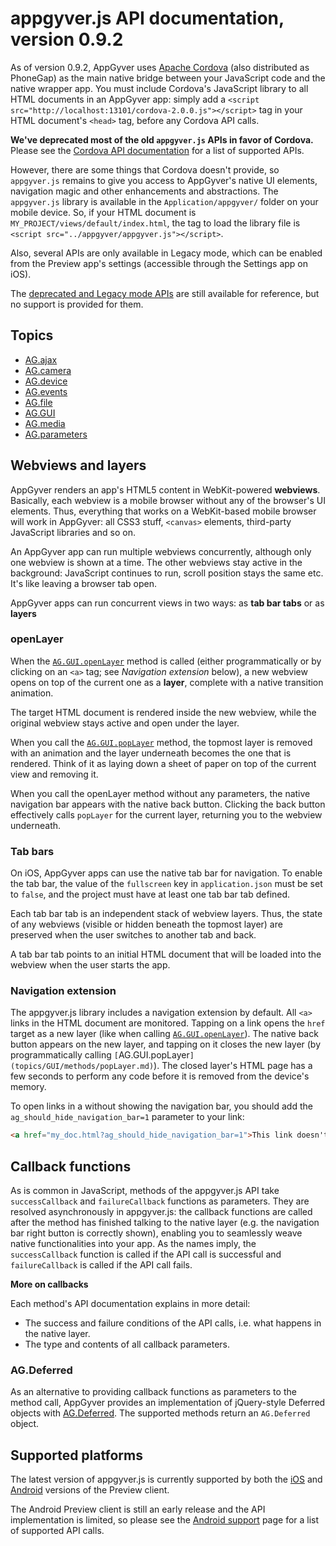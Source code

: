 # appgyver.js API documentation, version 0.9.2

As of version 0.9.2, AppGyver uses [Apache Cordova](http://incubator.apache.org/cordova/) (also distributed as PhoneGap) as the main native bridge between your JavaScript code and the native wrapper app. You must include Cordova's JavaScript library to all HTML documents in an AppGyver app: simply add a `<script src="http://localhost:13101/cordova-2.0.0.js"></script>` tag in your HTML document's `<head>` tag, before any Cordova API calls.

**We've deprecated most of the old `appgyver.js` APIs in favor of Cordova.** Please see the [Cordova API documentation](http://docs.phonegap.com) for a list of supported APIs.

However, there are some things that Cordova doesn't provide, so `appgyver.js` remains to give you access to AppGyver's native UI elements, navigation magic and other enhancements and abstractions. The `appgyver.js` library is available in the `Application/appgyver/` folder on your mobile device. So, if your HTML document is `MY_PROJECT/views/default/index.html`, the tag to load the library file is `<script src="../appgyver/appgyver.js"></script>`.

Also, several APIs are only available in Legacy mode, which can be enabled from the Preview app's settings (accessible through the Settings app on iOS).

The [deprecated and Legacy mode APIs](deprecated/index.md) are still available for reference, but no support is provided for them.

## Topics

* [AG.ajax](topics/ajax/ajax.md)
* [AG.camera](topics/camera/camera.md)
* [AG.device](topics/device/device.md)
* [AG.events](topics/events/events.md)
* [AG.file](topics/file/file.md)
* [AG.GUI](topics/GUI/GUI.md)
* [AG.media](topics/media/media.md)
* [AG.parameters](topics/parameters/parameters.md)

## Webviews and layers

AppGyver renders an app's HTML5 content in WebKit-powered **webviews**. Basically, each webview is a mobile browser without any of the browser's UI elements. Thus, everything that works on a WebKit-based mobile browser will work in AppGyver: all CSS3 stuff, `<canvas>` elements, third-party JavaScript libraries and so on.

An AppGyver app can run multiple webviews concurrently, although only one webview is shown at a time. The other webviews stay active in the background: JavaScript continues to run, scroll position stays the same etc. It's like leaving a browser tab open.

AppGyver apps can run concurrent views in two ways: as **tab bar tabs** or as **layers**

### openLayer

When the [`AG.GUI.openLayer`](topics/GUI/methods/openLayer.md) method is called (either programmatically or by clicking on an `<a>` tag; see *Navigation extension* below), a new webview opens on top of the current one as a **layer**, complete with a native transition animation. 
  
The target HTML document is rendered inside the new webview, while the original webview stays active and open under the layer. 

When you call the [`AG.GUI.popLayer`](topics/GUI/methods/popLayer.md) method, the topmost layer is removed with an animation and the layer underneath becomes the one that is rendered. Think of it as laying down a sheet of paper on top of the current view and removing it.

When you call the openLayer method without any parameters, the native navigation bar appears with the native back button. Clicking the back button effectively calls `popLayer` for the current layer, returning you to the webview underneath.

### Tab bars

On iOS, AppGyver apps can use the native tab bar for navigation. To enable the tab bar, the value of the `fullscreen` key in `application.json` must be set to `false`, and the project must have at least one tab bar tab defined.

Each tab bar tab is an independent stack of webview layers. Thus, the state of any webviews (visible or hidden beneath the topmost layer) are preserved when the user switches to another tab and back.

A tab bar tab points to an initial HTML document that will be loaded into the webview when the user starts the app.

### Navigation extension

The appgyver.js library includes a navigation extension by default. All `<a>` links in the HTML document are monitored. Tapping on a link opens the `href` target as a new layer (like when calling [`AG.GUI.openLayer`](topics/GUI/methods/openLayer.md)). The native back button appears on the new layer, and tapping on it closes the new layer (by programmatically calling `[`AG.GUI.popLayer`](topics/GUI/methods/popLayer.md)`). The closed layer's HTML page has a few seconds to perform any code before it is removed from the device's memory.

To open links in a without showing the navigation bar, you should add the `ag_should_hide_navigation_bar=1` parameter to your link:

```html
<a href="my_doc.html?ag_should_hide_navigation_bar=1">This link doesn't show the navigation bar</a>
```

## Callback functions

As is common in JavaScript, methods of the appgyver.js API take `successCallback` and `failureCallback` functions as parameters. They are resolved asynchronously in appgyver.js: the callback functions are called after the method has finished talking to the native layer (e.g. the navigation bar right button is correctly shown), enabling you to seamlessly weave native functionalities into your app. As the names imply, the `successCallback` function is called if the API call is successful and `failureCallback` is called if the API call fails.

**More on callbacks**

Each method's API documentation explains in more detail:
* The success and failure conditions of the API calls, i.e. what happens in the native layer.
* The type and contents of all callback parameters.

### AG.Deferred

As an alternative to providing callback functions as parameters to the method call, AppGyver provides an implementation of jQuery-style Deferred objects with [AG.Deferred](Deferred/Deferred.md). The supported methods return an `AG.Deferred` object.

## Supported platforms

The latest version of appgyver.js is currently supported by both the [iOS](http://itunes.apple.com/us/app/appgyver-preview/id479747411) and [Android](https://play.google.com/store/apps/details?id=com.appgyver.android) versions of the Preview client.

The Android Preview client is still an early release and the API implementation is limited, so please see the [Android support](support/android.md) page for a list of supported API calls.